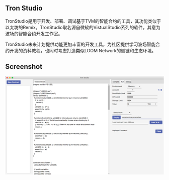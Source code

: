 ## Tron Studio
TronStudio是用于开发、部署、调试基于TVM的智能合约的工具，其功能类似于以太坊的Remix。TronStudio取名源自微软的VistualStudio系列的软件，其意为波场的智能合约开发工作室。

TronStudio未来计划提供功能更加丰富的开发工具，为社区提供学习波场智能合约开发的资料教程，也同时考虑打造类似LOOM Network的侧链和生态环境。

## Screenshot
![](image/screenshot1.png)
